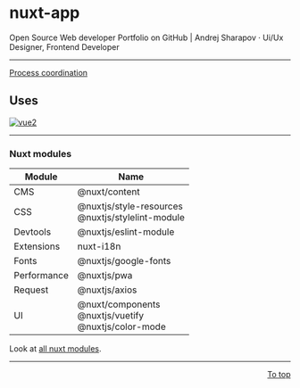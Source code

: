 # nuxt-app

Open Source Web developer Portfolio on GitHub | Andrej Sharapov · Ui/Ux Designer, Frontend Developer

---

[Process coordination][projects]

## Uses

[![vue2][vue-image]][vue]

---

### Nuxt modules

| Module      | Name                                                           |
| ----------- | -------------------------------------------------------------- |
| CMS         | @nuxt/content                                                  |
| CSS         | @nuxtjs/style-resources<br/>@nuxtjs/stylelint-module           |
| Devtools    | @nuxtjs/eslint-module                                          |
| Extensions  | nuxt-i18n                                                      |
| Fonts       | @nuxtjs/google-fonts                                           |
| Performance | @nuxtjs/pwa                                                    |
| Request     | @nuxtjs/axios                                                  |
| UI          | @nuxt/components <br/> @nuxtjs/vuetify<br />@nuxtjs/color-mode |

Look at [all nuxt modules][modules].

---

<p align="right">
  <a href="#uses">To top</a>
</p>

[projects]: https://github.com/andrejsharapov/nuxt-app/projects/2
[vue]: https://vuejs.org
[vue-image]: https://img.shields.io/badge/vue-2.x-brightgreen.svg?color=637ddb
[modules]: https://modules.nuxtjs.org/
